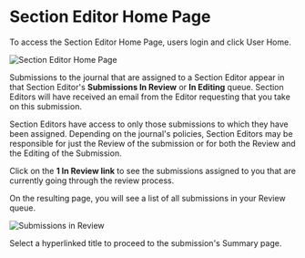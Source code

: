# Section Editor Home Page

To access the Section Editor Home Page, users login and click User Home.

![Section Editor Home Page](images/chapter8/section_1.png)

Submissions to the journal that are assigned to a Section Editor appear in that Section Editor's **Submissions In Review** or **In Editing** queue. Section Editors will have received an email from the Editor requesting that you take on this submission.

Section Editors have access to only those submissions to which they have been assigned. Depending on the journal's policies, Section Editors may be responsible for just the Review of the submission or for both the Review and the Editing of the Submission.

Click on the **1 In Review link** to see the submissions assigned to you that are currently going through the review process.

On the resulting page, you will see a list of all submissions in your Review queue. 

![Submissions in Review](images/chapter8/section_2.png)

Select a hyperlinked title to proceed to the submission's Summary page.

